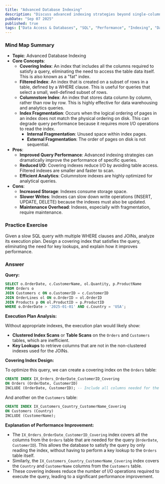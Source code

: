 ```yaml
---
title: "Advanced Database Indexing"
description: "Discuss advanced indexing strategies beyond single-column indexes, such as covering indexes, filtered indexes, and columnstore indexes. Explain what index fragmentation is and how to address it."
pubDate: "Sep 07 2025"
published: true
tags: ["Data Access & Databases", "SQL", "Performance", "Indexing", "Database Optimization"]
---
```


### Mind Map Summary

- **Topic**: Advanced Database Indexing
- **Core Concepts**:
    - **Covering Index**: An index that includes all the columns required to satisfy a query, eliminating the need to access the table data itself. This is also known as a "fat" index.
    - **Filtered Index**: An index that is created on a subset of rows in a table, defined by a WHERE clause. This is useful for queries that select a small, well-defined subset of rows.
    - **Columnstore Index**: An index that stores data column by column, rather than row by row. This is highly effective for data warehousing and analytics queries.
    - **Index Fragmentation**: Occurs when the logical ordering of pages in an index does not match the physical ordering on disk. This can degrade query performance because it requires more I/O operations to read the index.
        - **Internal Fragmentation**: Unused space within index pages.
        - **External Fragmentation**: The order of pages on disk is not sequential.
- **Pros**:
    - **Improved Query Performance**: Advanced indexing strategies can dramatically improve the performance of specific queries.
    - **Reduced I/O**: Covering indexes reduce I/O by avoiding table access. Filtered indexes are smaller and faster to scan.
    - **Efficient Analytics**: Columnstore indexes are highly optimized for analytical queries.
- **Cons**:
    - **Increased Storage**: Indexes consume storage space.
    - **Slower Writes**: Indexes can slow down write operations (INSERT, UPDATE, DELETE) because the indexes must also be updated.
    - **Maintenance Overhead**: Indexes, especially with fragmentation, require maintenance.

### Practice Exercise

Given a slow SQL query with multiple WHERE clauses and JOINs, analyze its execution plan. Design a covering index that satisfies the query, eliminating the need for key lookups, and explain how it improves performance.

### Answer

**Query:**

```sql
SELECT o.OrderDate, c.CustomerName, ol.Quantity, p.ProductName
FROM Orders o
JOIN Customers c ON o.CustomerID = c.CustomerID
JOIN OrderLines ol ON o.OrderID = ol.OrderID
JOIN Products p ON ol.ProductID = p.ProductID
WHERE o.OrderDate > '2025-01-01' AND c.Country = 'USA';
```

**Execution Plan Analysis:**

Without appropriate indexes, the execution plan would likely show:

-   **Clustered Index Scans** or **Table Scans** on the `Orders` and `Customers` tables, which are inefficient.
-   **Key Lookups** to retrieve columns that are not in the non-clustered indexes used for the JOINs.

**Covering Index Design:**

To optimize this query, we can create a covering index on the `Orders` table:

```sql
CREATE INDEX IX_Orders_OrderDate_CustomerID_Covering
ON Orders (OrderDate, CustomerID)
INCLUDE (OrderDate, CustomerID); -- Include all columns needed for the query
```

And another on the `Customers` table:

```sql
CREATE INDEX IX_Customers_Country_CustomerName_Covering
ON Customers (Country)
INCLUDE (CustomerName);
```

**Explanation of Performance Improvement:**

-   The `IX_Orders_OrderDate_CustomerID_Covering` index covers all the columns from the `Orders` table that are needed for the query (`OrderDate`, `CustomerID`). This allows the database to satisfy the query by only reading the index, without having to perform a key lookup to the `Orders` table itself.
-   Similarly, the `IX_Customers_Country_CustomerName_Covering` index covers the `Country` and `CustomerName` columns from the `Customers` table.
-   These covering indexes reduce the number of I/O operations required to execute the query, leading to a significant performance improvement.
